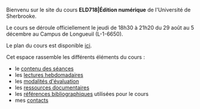 
Bienvenu sur le site du cours **ELD718|Édition numérique** de l'Université de Sherbrooke.

Le cours se déroule officiellement le jeudi de 18h30 à 21h20 du 29 août au 5 décembre au Campus de Longueuil (L-1-6650). 

Le plan du cours est disponible [ici](./doc/ELD718-A24-plan.pdf).

Cet espace rassemble les différents éléments du cours : 

- le [contenu des séances](seances)
- les [lectures hebdomadaires](lectures)
- les [modalités d'évaluation](modalites)
- les [ressources documentaires](documentation)
- les [références bibliographiques](https://www.zotero.org/groups/5435201/eld-/library) utilisées pour le cours
- mes [contacts](contact)

